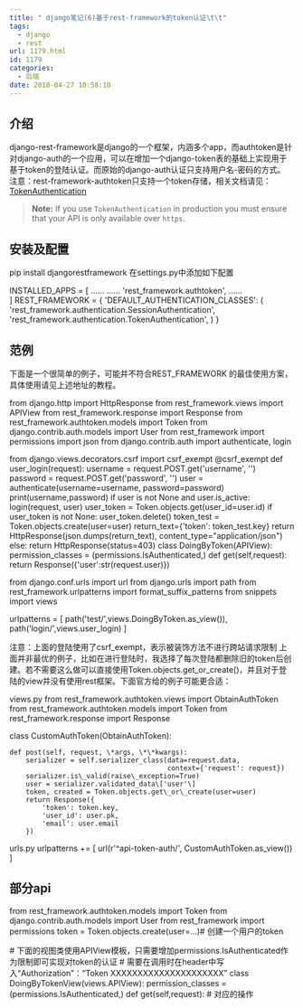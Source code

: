 ```yaml
---
title: " django笔记(6)基于rest-framework的token认证\t\t"
tags:
  - django
  - rest
url: 1179.html
id: 1179
categories:
  - 后端
date: 2018-04-27 10:58:10
---
```


介绍
--

django-rest-framework是django的一个框架，内涵多个app，而authtoken是针对django-auth的一个应用，可以在增加一个django-token表的基础上实现用于基于token的登陆认证。而原始的django-auth认证只支持用户名-密码的方式。 注意：rest-framework-authtoken只支持一个token存储，相关文档请见：[TokenAuthentication](http://www.django-rest-framework.org/api-guide/authentication/#tokenauthentication)

> **Note:** If you use `TokenAuthentication` in production you must ensure that your API is only available over `https`.

安装及配置
-----

pip install djangorestframework 在settings.py中添加如下配置

INSTALLED_APPS = \[
    ......
    ......
    'rest_framework.authtoken',
    ......        
\]
REST_FRAMEWORK = {
    'DEFAULT\_AUTHENTICATION\_CLASSES': (
        'rest_framework.authentication.SessionAuthentication',
        'rest_framework.authentication.TokenAuthentication',
    )
}

范例
--

下面是一个很简单的例子，可能并不符合REST_FRAMEWORK 的最佳使用方案，具体使用请见上述地址的教程。

from django.http import HttpResponse
from rest_framework.views import APIView
from rest_framework.response import Response
from rest_framework.authtoken.models import Token
from django.contrib.auth.models import User
from rest_framework import permissions
import json
from django.contrib.auth import authenticate, login

from django.views.decorators.csrf import csrf_exempt
@csrf_exempt
def user_login(request):
    username = request.POST.get('username', '')
    password = request.POST.get('password', '')
    user = authenticate(username=username, password=password)
    print(username,password)
    if user is not None and user.is_active:
            login(request, user)
            user\_token = Token.objects.get(user\_id=user.id)
            if user_token is not None:
                user_token.delete()
            token_test = Token.objects.create(user=user)
            return\_text={'token': token\_test.key}
            return HttpResponse(json.dumps(return\_text), content\_type="application/json")
    else:
        return HttpResponse(status=403)
class DoingByToken(APIView):
    permission_classes = (permissions.IsAuthenticated,)
    def get(self,request):
       return Response({'user':str(request.user)})

from django.conf.urls import url
from django.urls import path
from rest\_framework.urlpatterns import format\_suffix_patterns
from snippets import views


urlpatterns = \[
    path('test/',views.DoingByToken.as_view()),
    path('login/',views.user_login)
\]

注意：上面的登陆使用了csrf\_exempt，表示被装饰方法不进行跨站请求限制 上面并非最优的例子，比如在进行登陆时，我选择了每次登陆都删除旧的token后创建。若不需要这么做可以直接使用Token.objects.get\_or_create()，并且对于登陆的view并没有使用rest框架。下面官方给的例子可能更合适：

views.py
from rest_framework.authtoken.views import ObtainAuthToken
from rest_framework.authtoken.models import Token
from rest_framework.response import Response

class CustomAuthToken(ObtainAuthToken):

    def post(self, request, \*args, \*\*kwargs):
        serializer = self.serializer_class(data=request.data,
                                           context={'request': request})
        serializer.is\_valid(raise\_exception=True)
        user = serializer.validated_data\['user'\]
        token, created = Token.objects.get\_or\_create(user=user)
        return Response({
            'token': token.key,
            'user_id': user.pk,
            'email': user.email
        })
urls.py
urlpatterns += \[
    url(r'^api-token-auth/', CustomAuthToken.as_view())
\]

部分api
-----

from rest_framework.authtoken.models import Token
from django.contrib.auth.models import User
from rest_framework import permissions
token = Token.objects.create(user=...)# 创建一个用户的token


\# 下面的视图类使用APIView模板，只需要增加permissions.IsAuthenticated作为限制即可实现对token的认证
\# 需要在调用时在header中写入“Authorization”：“Token XXXXXXXXXXXXXXXXXXXXX”
class DoingByTokenView(views.APIView):
    permission_classes = (permissions.IsAuthenticated,)
    def get(self,request):
       # 对应的操作